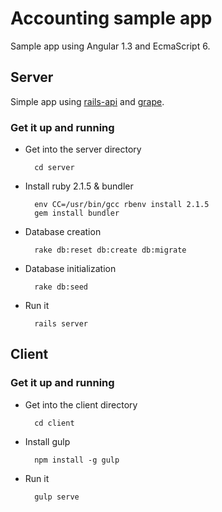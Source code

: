 # Accounting sample app

Sample app using Angular 1.3 and EcmaScript 6.

## Server

Simple app using [rails-api][1] and [grape](2).

[1]: https://github.com/rails-api/rails-api
[2]: https://github.com/intridea/grape

### Get it up and running

* Get into the server directory

		cd server

* Install ruby 2.1.5 & bundler

		env CC=/usr/bin/gcc rbenv install 2.1.5
		gem install bundler

* Database creation

		rake db:reset db:create db:migrate

* Database initialization

		rake db:seed

* Run it

		rails server

## Client

### Get it up and running

* Get into the client directory

		cd client

* Install gulp

		npm install -g gulp

* Run it

		gulp serve

